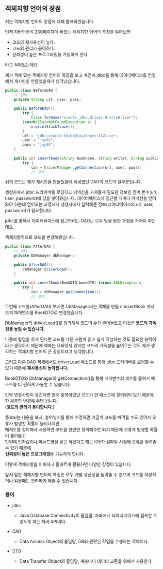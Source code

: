 ## 객체지향 언어의 장점

저는 객체지향 언어의 장점에 대해 발표하겠습니다.

먼저 자바의정석 230페이지에 써있는 객체지향 언어의 특징을 읽어보면
* 코드의 재사용성이 높다.
* 코드의 관리가 용이하다.
* 신뢰성이 높은 프로그래밍을 가능하게 한다

라고 적혀있는데요.

제가 책에 있는 객체지향 언어의 특징을 보고 예전에 jdbc를 통해 데이터베이스를 연결해서 게시판을 만들었을때가 생각났습니다.

```java
public class BeforeDAO {
    // 생략
    private String url, user, pass;
    
    public BeforeDAO(){
        try {
            Class.forName("oracle.jdbc.driver.OracleDriver");
        }catch(ClassNotFoundException e) {
            e.printStackTrace();
        }
        url = "jdbc:oracle:thin:@localhost:1521:xe";
        user = "jsp02";
        pass = "jsp02";
    }
    
    public int insertBook(String bookname, String writer, String publisher, int price) throws SQLException{
        try {
            con = DriverManager.getConnection(url, user, pass);
            // 생략
```

위의 코드는 제가 게시판을 만들었을때 작성했던 DAO의 코드의 일부분입니다.

생성자에서 jdbc 드라이버를 로딩하고 커넥션을 가져올때 필요한 정보인 멤버 변수(url, user, password)에 값을 넣어줬습니다.
데이터베이스에 접근할 때마다 커넥션을 얻어와야 하는데 얻어오는 과정에서 생성자에서 입력해준 정보(데이터베이스의 url, user, password)가 필요합니다.

jdbc를 통해서 데이터베이스에 접근하려는 DAO는 모두 방금 말한 과정을 거쳐야 하는데요.

객체지향적으로 코드를 변경해봤습니다.

```java
public class AfterDAO {
    // 생략
    private DbManager dbManager;
    
    public AfterDAO(){
        dbManager.driverLoad();
    }
    
    public int insertBook(BookDTO bookDTO) throws SQLException{
        try {
            con = dbManager.getConnection();
            // 생략
```

두번째 코드를(AfterDAO) 보시면 DbManager라는 객체를 만들고 insertBook 메서드의 매개변수를 BookDTO로 변경했습니다.

DbManager의 driverLoad()를 정의해서 코드의 수가 줄어들었고 이것은 **코드의 가독성을 높일 수 있습니다.**

나중에 협업을 하게 된다면 코드를 다른 사람이 읽기 쉽게 작성하는 것도 필요한 능력이라고 생각하기 때문에 
책에는 나와있지 않지만 코드의 가독성을 높여주는 것도 제가 생각하는 객체지향 언어의 큰 장점이라고 생각합니다.  

그리고 다른 DAO 객체에서도 driverLoad 메소드를 통해 jdbc 드라이버를 로딩할 수 있기 때문에 **재사용성이 높아집니다.**

BookDTO와 DbManager의 getConnection()을 통해 매개변수의 개수를 줄여서 메소드를 더 편하게 사용할 수 있습니다.

만약 변경사항이 생긴다면 원래 중복이었던 코드가 한 매소드에 정의되어 있기 때문에 한 부분만 변경해 주면 됩니다.  
(**코드의 관리가 용이합니다.**)

중복되는 내용을 복사, 붙여넣기를 통해 수정하면 가끔씩 코드를 빼먹을 수도 있어서 오류가 발생할 확률이 늘어나지만   
메서드를 정의해서 사용하면 코드를 한번만 정의해주면 되기 때문에 오류가 발생할 확률이 줄어들고  
만약에 인자값이나 메서드명을 잘못 적었다고 해도 IDE가 컴파일 시점에 오류를 알려줄 수 있기 때문에  
**신뢰성이 높은 프로그래밍**을 가능하게 합니다.

이렇게 객체지향을 이해하고 올바르게 활용하면 다양한 장점이 있습니다.

앞서 말한 객체지향 언어의 특징은 모두 개발 생산성을 높여줄 수 있으며 코드를 작성하거나 읽을때도 편리하게 해줄 수 있습니다.

### 용어

* jdbc
  * Java Database Connectivity의 줄임말, 자바에서 데이터베이스에 접속할 수 있도록 하는 자바 API이다.

* DAO
  * Data Access Object의 줄임말, DB와 관련된 작업을 수행하는 객체이다.

* DTO
  * Data Transfer Object의 줄임말, 계층마다 데이터 교환을 위해서 사용한다.

